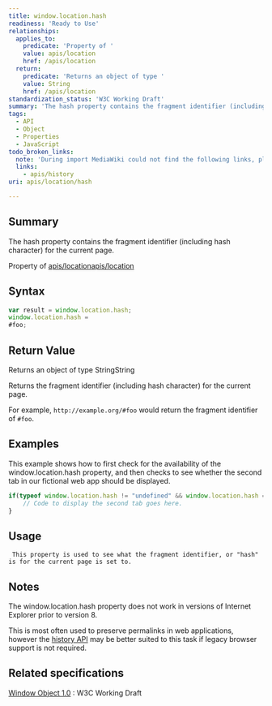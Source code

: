```yaml
---
title: window.location.hash
readiness: 'Ready to Use'
relationships:
  applies_to:
    predicate: 'Property of '
    value: apis/location
    href: /apis/location
  return:
    predicate: 'Returns an object of type '
    value: String
    href: /apis/location
standardization_status: 'W3C Working Draft'
summary: 'The hash property contains the fragment identifier (including hash character) for the current page.'
tags:
  - API
  - Object
  - Properties
  - JavaScript
todo_broken_links:
  note: 'During import MediaWiki could not find the following links, please fix and adjust this list.'
  links:
    - apis/history
uri: apis/location/hash

---
```

## <span>Summary</span>

The hash property contains the fragment identifier (including hash character) for the current page.

Property of [apis/location](/apis/location)[apis/location](/apis/location)

## <span>Syntax</span>

``` js
var result = window.location.hash;
window.location.hash =
#foo;
```

## <span>Return Value</span>

Returns an object of type StringString

Returns the fragment identifier (including hash character) for the current page.

For example, `http://example.org/#foo` would return the fragment identifier of `#foo`.

## <span>Examples</span>

This example shows how to first check for the availability of the window.location.hash property, and then checks to see whether the second tab in our fictional web app should be displayed.

``` js
if(typeof window.location.hash != "undefined" && window.location.hash == "#tab2"){
    // Code to display the second tab goes here.
}
```

## <span>Usage</span>

     This property is used to see what the fragment identifier, or "hash" is for the current page is set to.

## <span>Notes</span>

The window.location.hash property does not work in versions of Internet Explorer prior to version 8.

This is most often used to preserve permalinks in web applications, however the [history API](/w/index.php?title=apis/history&action=edit&redlink=1) may be better suited to this task if legacy browser support is not required.

## <span>Related specifications</span>

[Window Object 1.0](http://www.w3.org/TR/Window/)
:   W3C Working Draft
